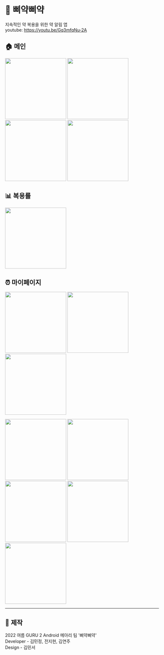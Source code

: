 # :hatching_chick: 삐약삐약
지속적인 약 복용을 위한 약 알림 앱  
youtube: https://youtu.be/Gq3mfqNu-2A

## :house: 메인
<p>
  <img src="https://user-images.githubusercontent.com/63528205/182601894-833d1bd8-effd-4191-9639-a2cac4d0e8f3.png"  width="200"/>
  <img src="https://user-images.githubusercontent.com/63528205/182601984-93361843-15dc-4b22-810c-1ea70d1553c0.png"  width="200"/>
  <img src="https://user-images.githubusercontent.com/63528205/182863723-2933862c-e860-4669-aba9-0de73a0317c6.png"  width="200"/>
  <img src="https://user-images.githubusercontent.com/63528205/182863190-4439c475-6715-4f06-ab16-aca9c8472394.png"  width="200"/>
</p>

## :bar_chart: 복용률
<p>
  <img src="https://user-images.githubusercontent.com/63528205/182602107-321ee567-3bc7-4400-a65d-2d6c51c28b9d.png"  width="200"/>
</p>


## :alarm_clock: 마이페이지
<p>
  <img src="https://user-images.githubusercontent.com/63528205/182602190-3c438d07-b8b1-4e36-adbd-b121cc634947.png"  width="200"/>
  <img src="https://user-images.githubusercontent.com/63528205/182861603-88124ae3-01de-4634-9411-be502b219aa9.png"  width="200"/>
  <img src="https://user-images.githubusercontent.com/63528205/182864687-5c1aba96-f324-4c69-9a41-9d4d442e23e0.png"  width="200"/>
</p>
<p>
  <img src="https://user-images.githubusercontent.com/63528205/182862025-731a6d5c-d144-4558-afa9-ccdc2b0a44c4.png"  width="200"/>
  <img src="https://user-images.githubusercontent.com/63528205/182862069-310a03f3-56da-48c8-a41b-5675423b9239.png"  width="200"/>
  <img src="https://user-images.githubusercontent.com/63528205/182862092-1b021785-ab6c-4322-92c1-d7b2f704d20a.png"  width="200"/>
  <img src="https://user-images.githubusercontent.com/63528205/182862107-1a82eeea-ada2-40ee-bcbe-e9ba8a77e87c.png"  width="200"/>
  <img src="https://user-images.githubusercontent.com/63528205/182862121-da951c48-c854-4220-95f5-4ace8f9cb1b4.png"  width="200"/>
</p>

---
## :busts_in_silhouette: 제작  
2022 여름 GURU 2 Android 메아리 팀 '삐약삐약'  
Developer - 김민정, 전지현, 김연주  
Design - 김민서



